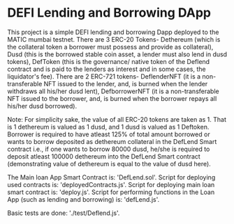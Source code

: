 # DEFI Lending and Borrowing DApp

This project is a simple DEFI lending and borrowing Dapp deployed to the MATIC mumbai testnet. There are 3 ERC-20 Tokens- Dethereum (which is the collateral token a borrower must possess and provide as collateral), Dusd (this is the borrowed stable coin asset, a lender must also lend in dusd tokens), DefToken (this is the governance/ native token of the Deflend contract and is paid to the lenders as interest and in some cases, the liquidator's fee). There are 2 ERC-721 tokens- DeflenderNFT (it is a non-transferable NFT issued to the lender, and, is burned when the lender withdraws all his/her dusd lent), DefborrowerNFT (it is a non-transferable NFT issued to the borrower, and, is burned when the borrower repays all his/her dusd borrowed).

Note: For simplicity sake, the value of all ERC-20 tokens are taken as 1. That is 1 dethereum is valued as 1 dusd, and 1 dusd is valued as 1 Deftoken. Borrower is required to have atleast 125% of total amount borrowed or wants to borrow deposited as dethereum collateral in the DefLend Smart contract i.e., if one wants to borrow 80000 dusd, he/she is required to deposit atleast 100000 dethereum into the DefLend Smart contract (demonstrating value of dethereum is equal to the value of dusd here).

The Main loan App Smart Contract is: 'DefLend.sol'.
Script for deploying used contracts is: 'deployedContracts.js'.
Script for deploying main loan smart contract is: 'deploy.js'.
Script for performing functions in the Loan App (such as lending and borrowing) is: 'defLend.js'.

Basic tests are done: './test/Deflend.js'.
